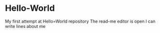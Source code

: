 # Hello-World
My first attempt at Hello=World repository
The read-me editor is open
I can write lines about me
